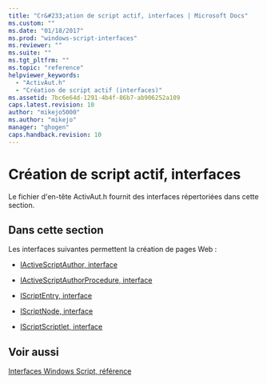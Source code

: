 ```yaml
---
title: "Cr&#233;ation de script actif, interfaces | Microsoft Docs"
ms.custom: ""
ms.date: "01/18/2017"
ms.prod: "windows-script-interfaces"
ms.reviewer: ""
ms.suite: ""
ms.tgt_pltfrm: ""
ms.topic: "reference"
helpviewer_keywords: 
  - "ActivAut.h"
  - "Création de script actif (interfaces)"
ms.assetid: 7bc6e64d-1291-4b4f-86b7-ab906252a109
caps.latest.revision: 10
author: "mikejo5000"
ms.author: "mikejo"
manager: "ghogen"
caps.handback.revision: 10
---
```

# Cr&#233;ation de script actif, interfaces
Le fichier d'en\-tête ActivAut.h fournit des interfaces répertoriées dans cette section.  
  
## Dans cette section  
 Les interfaces suivantes permettent la création de pages Web :  
  
-   [IActiveScriptAuthor, interface](../../winscript/reference/iactivescriptauthor-interface.md)  
  
-   [IActiveScriptAuthorProcedure, interface](../../winscript/reference/iactivescriptauthorprocedure-interface.md)  
  
-   [IScriptEntry, interface](../../winscript/reference/iscriptentry-interface.md)  
  
-   [IScriptNode, interface](../../winscript/reference/iscriptnode-interface.md)  
  
-   [IScriptScriptlet, interface](../../winscript/reference/iscriptscriptlet-interface.md)  
  
## Voir aussi  
 [Interfaces Windows Script, référence](../../winscript/reference/windows-script-interfaces-reference.md)
